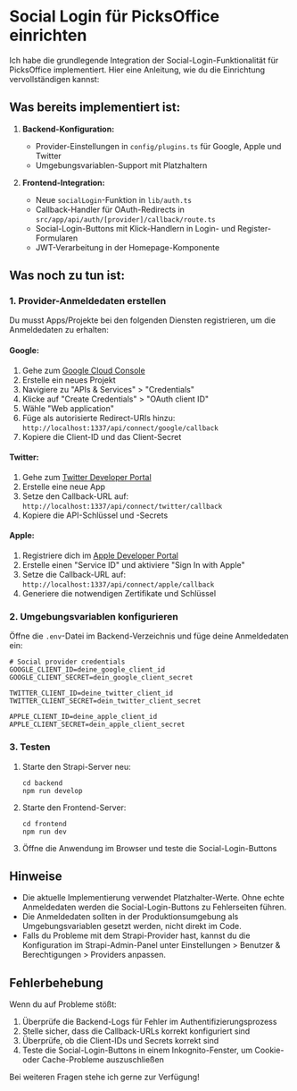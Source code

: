 # Social Login für PicksOffice einrichten

Ich habe die grundlegende Integration der Social-Login-Funktionalität für PicksOffice implementiert. Hier eine Anleitung, wie du die Einrichtung vervollständigen kannst:

## Was bereits implementiert ist:

1. **Backend-Konfiguration:**
   - Provider-Einstellungen in `config/plugins.ts` für Google, Apple und Twitter
   - Umgebungsvariablen-Support mit Platzhaltern

2. **Frontend-Integration:**
   - Neue `socialLogin`-Funktion in `lib/auth.ts`
   - Callback-Handler für OAuth-Redirects in `src/app/api/auth/[provider]/callback/route.ts`
   - Social-Login-Buttons mit Klick-Handlern in Login- und Register-Formularen
   - JWT-Verarbeitung in der Homepage-Komponente

## Was noch zu tun ist:

### 1. Provider-Anmeldedaten erstellen

Du musst Apps/Projekte bei den folgenden Diensten registrieren, um die Anmeldedaten zu erhalten:

#### Google:

1. Gehe zum [Google Cloud Console](https://console.cloud.google.com/)
2. Erstelle ein neues Projekt
3. Navigiere zu "APIs & Services" > "Credentials"
4. Klicke auf "Create Credentials" > "OAuth client ID"
5. Wähle "Web application"
6. Füge als autorisierte Redirect-URIs hinzu: `http://localhost:1337/api/connect/google/callback`
7. Kopiere die Client-ID und das Client-Secret

#### Twitter:

1. Gehe zum [Twitter Developer Portal](https://developer.twitter.com/)
2. Erstelle eine neue App
3. Setze den Callback-URL auf: `http://localhost:1337/api/connect/twitter/callback`
4. Kopiere die API-Schlüssel und -Secrets

#### Apple:

1. Registriere dich im [Apple Developer Portal](https://developer.apple.com/)
2. Erstelle einen "Service ID" und aktiviere "Sign In with Apple"
3. Setze die Callback-URL auf: `http://localhost:1337/api/connect/apple/callback`
4. Generiere die notwendigen Zertifikate und Schlüssel

### 2. Umgebungsvariablen konfigurieren

Öffne die `.env`-Datei im Backend-Verzeichnis und füge deine Anmeldedaten ein:

```env
# Social provider credentials
GOOGLE_CLIENT_ID=deine_google_client_id
GOOGLE_CLIENT_SECRET=dein_google_client_secret

TWITTER_CLIENT_ID=deine_twitter_client_id
TWITTER_CLIENT_SECRET=dein_twitter_client_secret

APPLE_CLIENT_ID=deine_apple_client_id
APPLE_CLIENT_SECRET=dein_apple_client_secret
```

### 3. Testen

1. Starte den Strapi-Server neu:

   ```
   cd backend
   npm run develop
   ```

2. Starte den Frontend-Server:

   ```
   cd frontend
   npm run dev
   ```

3. Öffne die Anwendung im Browser und teste die Social-Login-Buttons

## Hinweise

- Die aktuelle Implementierung verwendet Platzhalter-Werte. Ohne echte Anmeldedaten werden die Social-Login-Buttons zu Fehlerseiten führen.
- Die Anmeldedaten sollten in der Produktionsumgebung als Umgebungsvariablen gesetzt werden, nicht direkt im Code.
- Falls du Probleme mit dem Strapi-Provider hast, kannst du die Konfiguration im Strapi-Admin-Panel unter Einstellungen > Benutzer & Berechtigungen > Providers anpassen.

## Fehlerbehebung

Wenn du auf Probleme stößt:

1. Überprüfe die Backend-Logs für Fehler im Authentifizierungsprozess
2. Stelle sicher, dass die Callback-URLs korrekt konfiguriert sind
3. Überprüfe, ob die Client-IDs und Secrets korrekt sind
4. Teste die Social-Login-Buttons in einem Inkognito-Fenster, um Cookie- oder Cache-Probleme auszuschließen

Bei weiteren Fragen stehe ich gerne zur Verfügung!
